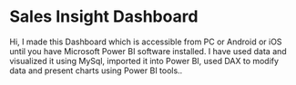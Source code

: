 # Sales Insight Dashboard
Hi, I made this Dashboard which is accessible from PC or Android or iOS until you have Microsoft Power BI software installed. I have used data and visualized it using MySql, imported it into Power BI, used DAX to modify data and present charts using Power BI tools..

